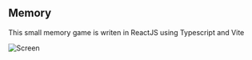 
## Memory

This small memory game is writen in ReactJS using Typescript and Vite

![Screen](https://github.com/MrLuis/test/tree/main/memory/screen.png)